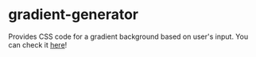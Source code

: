 # gradient-generator
Provides CSS code for a gradient background based on user's input.
You can check it [here](https://mpbasto.github.io/gradient-generator/)!
